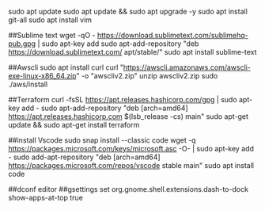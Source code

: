 sudo apt update
sudo apt update && sudo apt upgrade -y 
sudo apt install git-all
sudo apt install vim





##Sublime text 
wget -qO - https://download.sublimetext.com/sublimehq-pub.gpg | sudo apt-key add
sudo apt-add-repository "deb https://download.sublimetext.com/ apt/stable/"
sudo apt install sublime-text


##Awscli
sudo apt install curl
curl "https://awscli.amazonaws.com/awscli-exe-linux-x86_64.zip" -o "awscliv2.zip"
unzip awscliv2.zip
sudo ./aws/install



##Terraform
curl -fsSL https://apt.releases.hashicorp.com/gpg | sudo apt-key add -
sudo apt-add-repository "deb [arch=amd64] https://apt.releases.hashicorp.com $(lsb_release -cs) main"
sudo apt-get update && sudo apt-get install terraform

##install Vscode 
sudo snap install --classic code
wget -q https://packages.microsoft.com/keys/microsoft.asc -O- | sudo apt-key add -
sudo add-apt-repository "deb [arch=amd64] https://packages.microsoft.com/repos/vscode stable main"
sudo apt install code

##dconf editor
##gsettings set org.gnome.shell.extensions.dash-to-dock show-apps-at-top true
